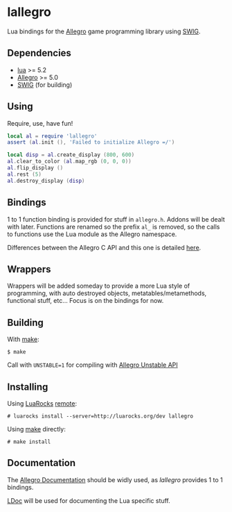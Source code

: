 lallegro
========
Lua bindings for the [Allegro](http://liballeg.org/) game programming library
using [SWIG](http://swig.org/). 


Dependencies
------------
- [lua](http://www.lua.org/) >= 5.2
- [Allegro](http://liballeg.org/) >= 5.0
- [SWIG](http://swig.org/) (for building)


Using
-----
Require, use, have fun!

```lua
local al = require 'lallegro'
assert (al.init (), 'Failed to initialize Allegro =/')

local disp = al.create_display (800, 600)
al.clear_to_color (al.map_rgb (0, 0, 0))
al.flip_display ()
al.rest (5)
al.destroy_display (disp)
```


Bindings
--------
1 to 1 function binding is provided for stuff in `allegro.h`. Addons will
be dealt with later. Functions are renamed so the prefix `al_` is removed, so
the calls to functions use the Lua module as the Allegro namespace.

Differences between the Allegro C API and this one is detailed
[here](apidiff.md).


Wrappers
--------
Wrappers will be added someday to provide a more Lua style of programming, with
auto destroyed objects, metatables/metamethods, functional stuff, etc...
Focus is on the bindings for now.


Building
--------
With [make](https://www.gnu.org/software/make/):

    $ make

Call with `UNSTABLE=1` for compiling with [Allegro Unstable
API](http://liballeg.org/a5docs/trunk/getting_started.html#unstable-api)


Installing
----------
Using [LuaRocks](https://luarocks.org/)
[remote](https://luarocks.org/modules/gilzoide/lallegro):

    # luarocks install --server=http://luarocks.org/dev lallegro

Using [make](https://www.gnu.org/software/make/) directly:

    # make install


Documentation
-------------
The [Allegro Documentation](http://liballeg.org/a5docs/trunk/index.html) should
be widly used, as _lallegro_ provides 1 to 1 bindings.

[LDoc](https://github.com/stevedonovan/LDoc) will be used for documenting the
Lua specific stuff.
